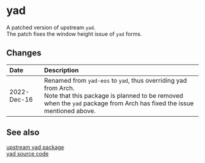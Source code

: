 # yad

A patched version of upstream `yad`.<br>
The patch fixes the window height issue of `yad` forms.

## Changes

Date | Description
:--- | :---
2022-Dec-16 | Renamed from `yad-eos` to `yad`, thus overriding yad from Arch.<br>Note that this package is planned to be removed when the `yad` package from Arch has fixed the issue mentioned above.

## See also
[upstream yad package](https://archlinux.org/packages/extra/x86_64/yad)<br>
[yad source code](https://github.com/v1cont/yad)
